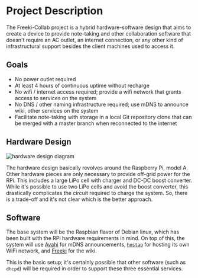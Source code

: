 <!-- Freeki metadata. Do not remove this section!
TITLE: Project Description
-->
<h1>Project Description</h1>

<p>The Freeki-Collab project is a hybrid hardware-software design that aims to create a device to provide note-taking and other collaboration software that doesn't require an AC outlet, an internet connection, or any other kind of infrastructural support besides the client machines used to access it. </p>

<h2>Goals</h2>

<ul>
<li>No power outlet required</li>
<li>At least 4 hours of continuous uptime without recharge</li>
<li>No wifi / internet access required; provide a wifi network that grants access to services on the system</li>
<li>No DNS / other naming infrastructure required; use mDNS to announce wiki, other services on the system</li>
<li>Facilitate note-taking with storage in a local Git repository clone that can be merged with a master branch when reconnected to the internet</li>
</ul>

<h2>Hardware Design</h2>

<p><img src="/static/images/freeki-collab/hardware-design.png" alt="hardware design diagram" title=""></p>

<p>The hardware design basically revolves around the Raspberry Pi, model A. Other hardware pieces are only necessary to provide off-grid power for the RPi. This includes a large LiPo cell with charger and DC-DC boost converter. While it's possible to use two LiPo cells and avoid the boost converter, this drastically complicates the circuit required to charge the system. So, there is a trade-off and it's not clear which is the better approach.</p>

<h2>Software</h2>

<p>The base system will be the Raspbian flavor of Debian linux, which has been built with the RPi hardware requirements in mind. On top of this, the system will use <a href="http://en.wikipedia.org/wiki/Avahi_%28software%29">Avahi</a> for mDNS announcements, <a href="http://en.wikipedia.org/wiki/HostAP"><code>hostap</code></a> for hosting its own WiFi network, and <a href="/wiki/Projects/Freeki/Project%20Description">Freeki</a> for the wiki.</p>

<p>This is the basic setup; it's certainly possible that other software (such as <code>dhcpd</code>) will be required in order to support these three essential services.</p>
